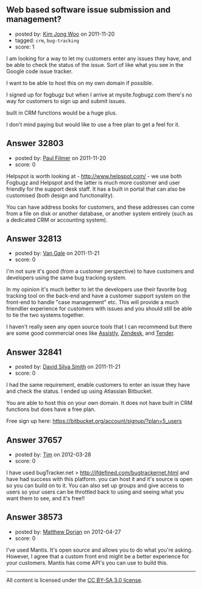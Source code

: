 ## Web based software issue submission and management?

- posted by: [Kim Jong Woo](https://stackexchange.com/users/-1/3650-kim-jong-woo) on 2011-11-20
- tagged: `crm`, `bug-tracking`
- score: 1

I am looking for a way to let my customers enter any issues they have, and be able to check the status of the issue. Sort of like what you see in the Google code issue tracker.

I want to be able to host this on my own domain if possible. 

I signed up for fogbugz but when I arrive at mysite.fogbugz.com there's no way for customers to sign up and submit issues.

built in CRM functions would be a huge plus.

I don't mind paying but would like to use a free plan to get a feel for it.



## Answer 32803

- posted by: [Paul Filmer](https://stackexchange.com/users/-1/14049-paul-filmer) on 2011-11-20
- score: 0

Helpspot is worth looking at - http://www.helpspot.com/ - we use both Fogbugz and Helpspot and the latter is much more customer and user friendly for the support desk staff. It has a built in portal that can also be customised (both design and functionality).

You can have address books for customers, and these addresses can come from a file on disk or another database, or another system entirely (such as a dedicated CRM or accounting system).



## Answer 32813

- posted by: [Van Gale](https://stackexchange.com/users/-1/14556-van-gale) on 2011-11-21
- score: 0

<p>I'm not sure it's good (from a customer perspective) to have customers and developers using the same bug tracking system.</p>

<p>In my opinion it's much better to let the developers use their favorite bug tracking tool on the back-end and have a customer support system on the front-end to handle "case management" etc. This will provide a much friendlier experience for customers with issues and you should still be able to tie the two systems together.</p>

<p>I haven't really seen any open source tools that I can recommend but there are some good commercial ones like <a href="http://www.assistly.com/" rel="nofollow">Assistly</a>, <a href="http://www.zendesk.com/" rel="nofollow">Zendesk</a>, and <a href="http://tenderapp.com/" rel="nofollow">Tender</a>.</p>



## Answer 32841

- posted by: [David Silva Smith](https://stackexchange.com/users/-1/6292-david-silva-smith) on 2011-11-21
- score: 0

I had the same requirement, enable customers to enter an issue they have and check the status.
I ended up using Atlassian Bitbucket.

You are able to host this on your own domain. It does not have built in CRM functions but does have a free plan.

Free sign up here: https://bitbucket.org/account/signup/?plan=5_users



## Answer 37657

- posted by: [Tim](https://stackexchange.com/users/-1/14914-tim) on 2012-03-28
- score: 0

I have used bugTracker.net > http://ifdefined.com/bugtrackernet.html and have had success with this platform. you can host it and it's source is open so you can build on to it. You can also set up groups and give access to users so your users can be throttled back to using and seeing what you want them to see, and it's free!!


## Answer 38573

- posted by: [Matthew Dorian](https://stackexchange.com/users/-1/5382-matthew-dorian) on 2012-04-27
- score: 0

I've used Mantis.  It's open source and allows you to do what you're asking.  However, I agree that a custom front end might be a better experience for your customers.  Mantis has come API's you can use to build this.



---

All content is licensed under the [CC BY-SA 3.0 license](https://creativecommons.org/licenses/by-sa/3.0/).
